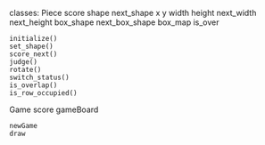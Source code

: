 classes:
Piece
	score
	shape
	next_shape
	x
	y
	width
	height
	next_width
	next_height
	box_shape
	next_box_shape
	box_map
	is_over

	initialize()
	set_shape()
	score_next()
	judge()
	rotate()
	switch_status()
	is_overlap()
	is_row_occupied()

Game
	score
	gameBoard

	newGame
	draw
